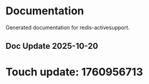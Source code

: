 # Documentation

Generated documentation for redis-activesupport.

## Doc Update 2025-10-20

# Touch update: 1760956713
